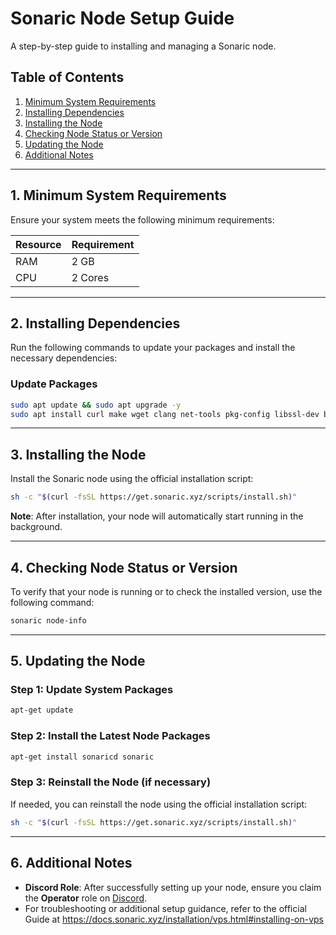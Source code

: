 # Sonaric Node Setup Guide

A step-by-step guide to installing and managing a Sonaric node.

## Table of Contents
1. [Minimum System Requirements](#minimum-system-requirements)
2. [Installing Dependencies](#installing-dependencies)
3. [Installing the Node](#installing-the-node)
4. [Checking Node Status or Version](#checking-node-status-or-version)
5. [Updating the Node](#updating-the-node)
6. [Additional Notes](#additional-notes)

---

## 1. Minimum System Requirements

Ensure your system meets the following minimum requirements:

| **Resource** | **Requirement** |
|--------------|------------------|
| RAM          | 2 GB            |
| CPU          | 2 Cores         |

---

## 2. Installing Dependencies

Run the following commands to update your packages and install the necessary dependencies:

### Update Packages
```bash
sudo apt update && sudo apt upgrade -y
sudo apt install curl make wget clang net-tools pkg-config libssl-dev build-essential jq lz4 gcc unzip snapd -y
```

---

## 3. Installing the Node

Install the Sonaric node using the official installation script:
```bash
sh -c "$(curl -fsSL https://get.sonaric.xyz/scripts/install.sh)"
```

**Note**: After installation, your node will automatically start running in the background.

---

## 4. Checking Node Status or Version

To verify that your node is running or to check the installed version, use the following command:
```bash
sonaric node-info
```

---

## 5. Updating the Node

### Step 1: Update System Packages
```bash
apt-get update
```

### Step 2: Install the Latest Node Packages
```bash
apt-get install sonaricd sonaric
```

### Step 3: Reinstall the Node (if necessary)
If needed, you can reinstall the node using the official installation script:
```bash
sh -c "$(curl -fsSL https://get.sonaric.xyz/scripts/install.sh)"
```

---

## 6. Additional Notes

- **Discord Role**: After successfully setting up your node, ensure you claim the **Operator** role on [Discord](https://discord.gg/eg9PNeDAuE).
- For troubleshooting or additional setup guidance, refer to the official Guide at https://docs.sonaric.xyz/installation/vps.html#installing-on-vps 
